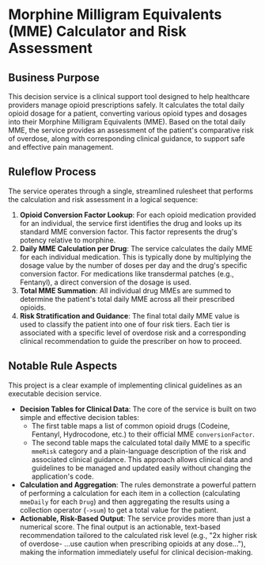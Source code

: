 # Morphine Milligram Equivalents (MME) Calculator and Risk Assessment

## Business Purpose
This decision service is a clinical support tool designed to help healthcare providers manage opioid prescriptions safely. It calculates the total daily opioid dosage for a patient, converting various opioid types and dosages into their Morphine Milligram Equivalents (MME). Based on the total daily MME, the service provides an assessment of the patient's comparative risk of overdose, along with corresponding clinical guidance, to support safe and effective pain management.

## Ruleflow Process

The service operates through a single, streamlined rulesheet that performs the calculation and risk assessment in a logical sequence:

1.  **Opioid Conversion Factor Lookup**: For each opioid medication provided for an individual, the service first identifies the drug and looks up its standard MME conversion factor. This factor represents the drug's potency relative to morphine.
2.  **Daily MME Calculation per Drug**: The service calculates the daily MME for each individual medication. This is typically done by multiplying the dosage value by the number of doses per day and the drug's specific conversion factor. For medications like transdermal patches (e.g., Fentanyl), a direct conversion of the dosage is used.
3.  **Total MME Summation**: All individual drug MMEs are summed to determine the patient's total daily MME across all their prescribed opioids.
4.  **Risk Stratification and Guidance**: The final total daily MME value is used to classify the patient into one of four risk tiers. Each tier is associated with a specific level of overdose risk and a corresponding clinical recommendation to guide the prescriber on how to proceed.

## Notable Rule Aspects

This project is a clear example of implementing clinical guidelines as an executable decision service.

* **Decision Tables for Clinical Data**: The core of the service is built on two simple and effective decision tables:
    * The first table maps a list of common opioid drugs (Codeine, Fentanyl, Hydrocodone, etc.) to their official MME `conversionFactor`.
    * The second table maps the calculated total daily MME to a specific `mmeRisk` category and a plain-language description of the risk and associated clinical guidance.
    This approach allows clinical data and guidelines to be managed and updated easily without changing the application's code.
* **Calculation and Aggregation**: The rules demonstrate a powerful pattern of performing a calculation for each item in a collection (calculating `mmeDaily` for each `Drug`) and then aggregating the results using a collection operator (`->sum`) to get a total value for the patient.
* **Actionable, Risk-Based Output**: The service provides more than just a numerical score. The final output is an actionable, text-based recommendation tailored to the calculated risk level (e.g., "2x higher risk of overdose- ...use caution when prescribing opioids at any dose..."), making the information immediately useful for clinical decision-making.